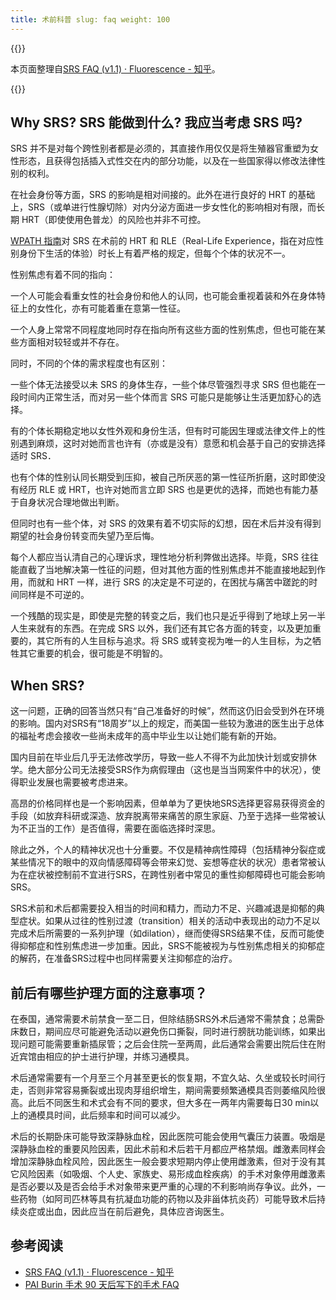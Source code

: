 ```yaml
---
title: 术前科普 slug: faq weight: 100
---
```


{{<notice info  >}}

本页面整理自[SRS FAQ (v1.1) · Fluorescence -
知乎](https://zhuanlan.zhihu.com/p/480695175)。

{{</notice>}}

## Why SRS? SRS 能做到什么? 我应当考虑 SRS 吗?

SRS 并不是对每个跨性别者都是必须的，其直接作用仅仅是将生殖器官重塑为女性形态，且获得包括插入式性交在内的部分功能，以及在一些国家得以修改法律性别的权利。

在社会身份等方面，SRS 的影响是相对间接的。此外在进行良好的 HRT 的基础上，SRS（或单进行性腺切除）对内分泌方面进一步女性化的影响相对有限，而长期
HRT（即使使用色普龙）的风险也并非不可控。

[WPATH 指南](https://project-trans.org/SOC-8)对 SRS 在术前的 HRT 和 RLE（Real-Life
Experience，指在对应性别身份下生活的体验）时长上有着严格的规定，但每个个体的状况不一。

性别焦虑有着不同的指向：

一个人可能会看重女性的社会身份和他人的认同，也可能会重视着装和外在身体特征上的女性化，亦有可能着重在意第一性征。

一个人身上常常不同程度地同时存在指向所有这些方面的性别焦虑，但也可能在某些方面相对较轻或并不存在。

同时，不同的个体的需求程度也有区别：

一些个体无法接受以未 SRS 的身体生存，一些个体尽管强烈寻求 SRS 但也能在一段时间内正常生活，而对另一些个体而言 SRS
可能只是能够让生活更加舒心的选择。

有的个体长期稳定地以女性外观和身份生活，但有时可能因生理或法律文件上的性别遇到麻烦，这时对她而言也许有（亦或是没有）意愿和机会基于自己的安排选择适时 SRS．

也有个体的性别认同长期受到压抑，被自己所厌恶的第一性征所折磨，这时即使没有经历 RLE 或 HRT，也许对她而言立即 SRS
也是更优的选择，而她也有能力基于自身状况合理地做出判断。

但同时也有一些个体，对 SRS 的效果有着不切实际的幻想，因在术后并没有得到期望的社会身份转变而失望乃至后悔。

每个人都应当认清自己的心理诉求，理性地分析利弊做出选择。毕竟，SRS 往往能直截了当地解决第一性征的问题，但对其他方面的性别焦虑并不能直接地起到作用，而就和
HRT 一样，进行 SRS 的决定是不可逆的，在困扰与痛苦中蹉跎的时间同样是不可逆的。

一个残酷的现实是，即使是完整的转变之后，我们也只是近乎得到了地球上另一半人生来就有的东西。在完成 SRS
以外，我们还有其它各方面的转变，以及更加重要的，其它所有的人生目标与追求。将 SRS 或转变视为唯一的人生目标，为之牺牲其它重要的机会，很可能是不明智的。

## When SRS?

这一问题，正确的回答当然只有“自己准备好的时候”，然而这仍旧会受到外在环境的影响。国内对SRS有“18周岁”以上的规定，而美国一些较为激进的医生出于总体的福祉考虑会接收一些尚未成年的高中毕业生以让她们能有新的开始。

国内目前在毕业后几乎无法修改学历，导致一些人不得不为此加快计划或安排休学。绝大部分公司无法接受SRS作为病假理由（这也是当当网案件中的状况），使得职业发展也需要被考虑进来。

高昂的价格同样也是一个影响因素，但单单为了更快地SRS选择更容易获得资金的手段（如放弃科研或深造、放弃脱离带来痛苦的原生家庭、乃至于选择一些常被认为不正当的工作）是否值得，需要在面临选择时深思。

除此之外，个人的精神状况也十分重要。不仅是精神病性障碍（包括精神分裂症或某些情况下的眼中的双向情感障碍等会带来幻觉、妄想等症状的状况）患者常被认为在症状被控制前不宜进行SRS，在跨性别者中常见的重性抑郁障碍也可能会影响SRS。

SRS术前和术后都需要投入相当的时间和精力，而动力不足、兴趣减退是抑郁的典型症状。如果从过往的性别过渡（transition）相关的活动中表现出的动力不足以完成术后所需要的一系列护理（如dilation），继而使得SRS结果不佳，反而可能使得抑郁症和性别焦虑进一步加重。因此，SRS不能被视为与性别焦虑相关的抑郁症的解药，在准备SRS过程中也同样需要关注抑郁症的治疗。

## 前后有哪些护理方面的注意事项？

在泰国，通常需要术前禁食一至二日，但除结肠SRS外术后通常不需禁食；总需卧床数日，期间应尽可能避免活动以避免伤口撕裂，同时进行膀胱功能训练，如果出现问题可能需要重新插尿管；之后会住院一至两周，此后通常会需要出院后住在附近宾馆由相应的护士进行护理，并练习通模具。

术后通常需要有一个月至三个月甚至更长的恢复期，不宜久站、久坐或较长时间行走，否则非常容易撕裂或出现肉芽组织增生，期间需要频繁通模具否则萎缩风险很高。此后不同医生和术式会有不同的要求，但大多在一两年内需要每日30
min以上的通模具时间，此后频率和时间可以减少。

术后的长期卧床可能导致深静脉血栓，因此医院可能会使用气囊压力装置。吸烟是深静脉血栓的重要风险因素，因此术前和术后若干月都应严格禁烟。雌激素同样会增加深静脉血栓风险，因此医生一般会要求短期内停止使用雌激素，但对于没有其它风险因素（如吸烟、个人史、家族史、易形成血栓疾病）的手术对象停用雌激素是否必要以及是否会给手术对象带来更严重的心理的不利影响尚存争议。此外，一些药物（如阿司匹林等具有抗凝血功能的药物以及非甾体抗炎药）可能导致术后持续炎症或出血，因此应当在前后避免，具体应咨询医生。

## 参考阅读

- [SRS FAQ (v1.1) · Fluorescence - 知乎](https://zhuanlan.zhihu.com/p/480695175)
- [PAI Burin 手术 90 天后写下的手术
  FAQ](https://github.com/project-trans/basket-relay/discussions/4)
